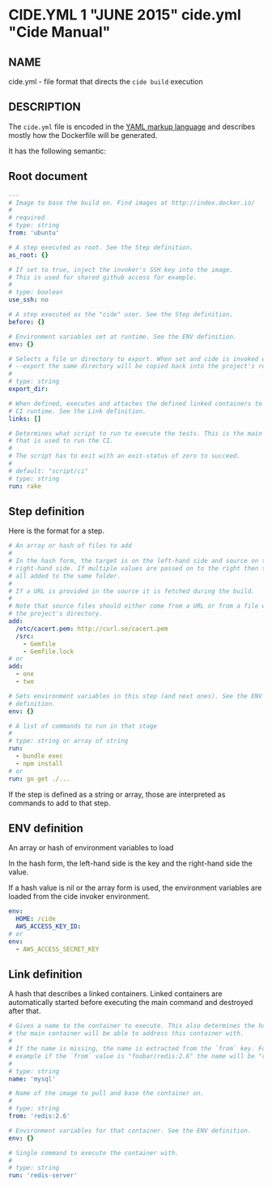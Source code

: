 CIDE.YML 1 "JUNE 2015" cide.yml "Cide Manual"
=============================================

NAME
----

cide.yml - file format that directs the `cide build` execution

DESCRIPTION
-----------

The `cide.yml` file is encoded in the [YAML markup language](http://yaml.org/)
and describes mostly how the Dockerfile will be generated.

It has the following semantic:

Root document
-------------

```yaml
---
# Image to base the build on. Find images at http://index.docker.io/
#
# required
# type: string
from: 'ubuntu'

# A step executed as root. See the Step definition.
as_root: {}

# If set to true, inject the invoker's SSH key into the image.
# This is used for shared github access for example.
#
# type: boolean
use_ssh: no

# A step executed as the "cide" user. See the Step definition.
before: {}

# Environment variables set at runtime. See the ENV definition.
env: {}

# Selects a file or directory to export. When set and cide is invoked with
# --export the same directory will be copied back into the project's root.
#
# type: string
export_dir:

# When defined, executes and attaches the defined linked containers to the
# CI runtime. See the Link definition.
links: []

# Determines what script to run to execute the tests. This is the main command
# that is used to run the CI.
#
# The script has to exit with an exit-status of zero to succeed.
#
# default: "script/ci"
# type: string
run: rake
```

Step definition
---------------

Here is the format for a step.

```yaml
# An array or hash of files to add
#
# In the hash form, the target is on the left-hand side and source on the
# right-hand side. If multiple values are passed on to the right then they are
# all added to the same folder.
#
# If a URL is provided in the source it is fetched during the build.
#
# Note that source files should either come from a URL or from a file within
# the project's directory.
add:
  /etc/cacert.pem: http://curl.se/cacert.pem
  /src:
    - Gemfile
    - Gemfile.lock
# or
add:
  - one
  - two

# Sets environment variables in this step (and next ones). See the ENV
# definition.
env: {}

# A list of commands to run in that stage
#
# type: string or array of string
run:
  - bundle exec
  - npm install
# or
run: go get ./...
```

If the step is defined as a string or array, those are interpreted as commands
to add to that step.

ENV definition
--------------

An array or hash of environment variables to load

In the hash form, the left-hand side is the key and the right-hand side the
value.

If a hash value is nil or the array form is used, the environment variables
are loaded from the cide invoker environment.

```yaml
env:
  HOME: /cide
  AWS_ACCESS_KEY_ID:
# or
env:
  - AWS_ACCESS_SECRET_KEY
```

Link definition
---------------

A hash that describes a linked containers. Linked containers are automatically
started before executing the main command and destroyed after that.

```yaml
# Gives a name to the container to execute. This also determines the hostname
# the main container will be able to address this container with.
#
# If the name is missing, the name is extracted from the `from` key. For
# example if the `from` value is "foobar/redis:2.6" the name will be "redis"
#
# type: string
name: 'mysql'

# Name of the image to pull and base the container on.
#
# type: string
from: 'redis:2.6'

# Environment variables for that container. See the ENV definition.
env: {}

# Single command to execute the container with.
#
# type: string
run: 'redis-server'
```
